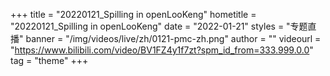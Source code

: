 +++
    title = "20220121_Spilling in openLooKeng"
    hometitle = "20220121_Spilling in openLooKeng"
    date = "2022-01-21"
    styles = "专题直播"
    banner = "/img/videos/live/zh/0121-pmc-zh.png"
    author = ""
    videourl = "https://www.bilibili.com/video/BV1FZ4y1f7zt?spm_id_from=333.999.0.0" 
    tag = "theme"
+++